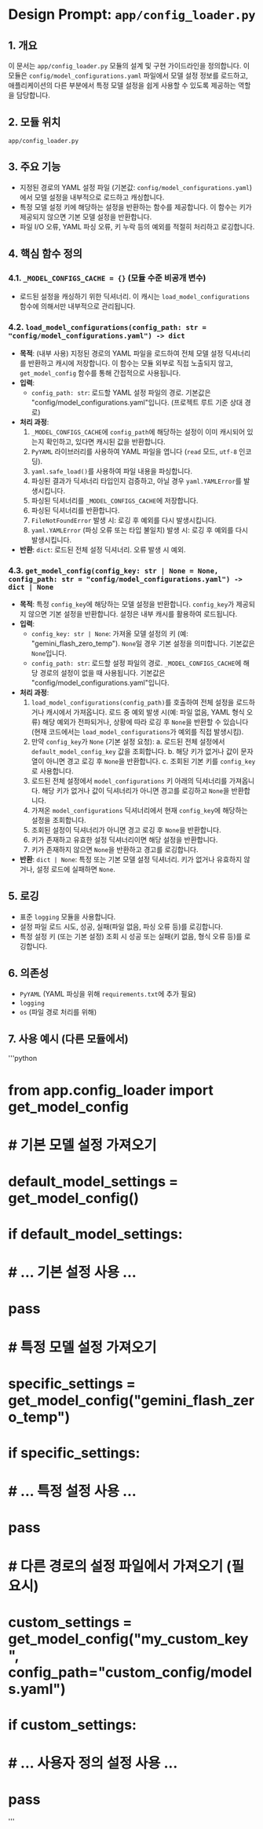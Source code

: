 # Design Prompt: `app/config_loader.py`

## 1. 개요
이 문서는 `app/config_loader.py` 모듈의 설계 및 구현 가이드라인을 정의합니다. 이 모듈은 `config/model_configurations.yaml` 파일에서 모델 설정 정보를 로드하고, 애플리케이션의 다른 부분에서 특정 모델 설정을 쉽게 사용할 수 있도록 제공하는 역할을 담당합니다.

## 2. 모듈 위치
`app/config_loader.py`

## 3. 주요 기능
-   지정된 경로의 YAML 설정 파일 (기본값: `config/model_configurations.yaml`)에서 모델 설정을 내부적으로 로드하고 캐싱합니다.
-   특정 모델 설정 키에 해당하는 설정을 반환하는 함수를 제공합니다. 이 함수는 키가 제공되지 않으면 기본 모델 설정을 반환합니다.
-   파일 I/O 오류, YAML 파싱 오류, 키 누락 등의 예외를 적절히 처리하고 로깅합니다.

## 4. 핵심 함수 정의

### 4.1. `_MODEL_CONFIGS_CACHE = {}` (모듈 수준 비공개 변수)
-   로드된 설정을 캐싱하기 위한 딕셔너리. 이 캐시는 `load_model_configurations` 함수에 의해서만 내부적으로 관리됩니다.

### 4.2. `load_model_configurations(config_path: str = "config/model_configurations.yaml") -> dict`
-   **목적**: (내부 사용) 지정된 경로의 YAML 파일을 로드하여 전체 모델 설정 딕셔너리를 반환하고 캐시에 저장합니다. 이 함수는 모듈 외부로 직접 노출되지 않고, `get_model_config` 함수를 통해 간접적으로 사용됩니다.
-   **입력**:
    -   `config_path: str`: 로드할 YAML 설정 파일의 경로. 기본값은 "config/model_configurations.yaml"입니다. (프로젝트 루트 기준 상대 경로)
-   **처리 과정**:
    1.  `_MODEL_CONFIGS_CACHE`에 `config_path`에 해당하는 설정이 이미 캐시되어 있는지 확인하고, 있다면 캐시된 값을 반환합니다.
    2.  `PyYAML` 라이브러리를 사용하여 YAML 파일을 엽니다 (`read` 모드, `utf-8` 인코딩).
    3.  `yaml.safe_load()`를 사용하여 파일 내용을 파싱합니다.
    4.  파싱된 결과가 딕셔너리 타입인지 검증하고, 아닐 경우 `yaml.YAMLError`를 발생시킵니다.
    5.  파싱된 딕셔너리를 `_MODEL_CONFIGS_CACHE`에 저장합니다.
    6.  파싱된 딕셔너리를 반환합니다.
    7.  `FileNotFoundError` 발생 시: 로깅 후 예외를 다시 발생시킵니다.
    8.  `yaml.YAMLError` (파싱 오류 또는 타입 불일치) 발생 시: 로깅 후 예외를 다시 발생시킵니다.
-   **반환**: `dict`: 로드된 전체 설정 딕셔너리. 오류 발생 시 예외.

### 4.3. `get_model_config(config_key: str | None = None, config_path: str = "config/model_configurations.yaml") -> dict | None`
-   **목적**: 특정 `config_key`에 해당하는 모델 설정을 반환합니다. `config_key`가 제공되지 않으면 기본 설정을 반환합니다. 설정은 내부 캐시를 활용하여 로드됩니다.
-   **입력**:
    -   `config_key: str | None`: 가져올 모델 설정의 키 (예: "gemini_flash_zero_temp"). `None`일 경우 기본 설정을 의미합니다. 기본값은 `None`입니다.
    -   `config_path: str`: 로드할 설정 파일의 경로. `_MODEL_CONFIGS_CACHE`에 해당 경로의 설정이 없을 때 사용됩니다. 기본값은 "config/model_configurations.yaml"입니다.
-   **처리 과정**:
    1.  `load_model_configurations(config_path)`를 호출하여 전체 설정을 로드하거나 캐시에서 가져옵니다. 로드 중 예외 발생 시(예: 파일 없음, YAML 형식 오류) 해당 예외가 전파되거나, 상황에 따라 로깅 후 `None`을 반환할 수 있습니다 (현재 코드에서는 `load_model_configurations`가 예외를 직접 발생시킴).
    2.  만약 `config_key`가 `None` (기본 설정 요청):
        a.  로드된 전체 설정에서 `default_model_config_key` 값을 조회합니다.
        b.  해당 키가 없거나 값이 문자열이 아니면 경고 로깅 후 `None`을 반환합니다.
        c.  조회된 기본 키를 `config_key`로 사용합니다.
    3.  로드된 전체 설정에서 `model_configurations` 키 아래의 딕셔너리를 가져옵니다. 해당 키가 없거나 값이 딕셔너리가 아니면 경고를 로깅하고 `None`을 반환합니다.
    4.  가져온 `model_configurations` 딕셔너리에서 현재 `config_key`에 해당하는 설정을 조회합니다.
    5.  조회된 설정이 딕셔너리가 아니면 경고 로깅 후 `None`을 반환합니다.
    6.  키가 존재하고 유효한 설정 딕셔너리이면 해당 설정을 반환합니다.
    7.  키가 존재하지 않으면 `None`을 반환하고 경고를 로깅합니다.
-   **반환**: `dict | None`: 특정 또는 기본 모델 설정 딕셔너리. 키가 없거나 유효하지 않거나, 설정 로드에 실패하면 `None`.

## 5. 로깅
-   표준 `logging` 모듈을 사용합니다.
-   설정 파일 로드 시도, 성공, 실패(파일 없음, 파싱 오류 등)를 로깅합니다.
-   특정 설정 키 (또는 기본 설정) 조회 시 성공 또는 실패(키 없음, 형식 오류 등)를 로깅합니다.

## 6. 의존성
-   `PyYAML` (YAML 파싱을 위해 `requirements.txt`에 추가 필요)
-   `logging`
-   `os` (파일 경로 처리를 위해)

## 7. 사용 예시 (다른 모듈에서)
'''python
# from app.config_loader import get_model_config
#
# # 기본 모델 설정 가져오기
# default_model_settings = get_model_config()
# if default_model_settings:
#     # ... 기본 설정 사용 ...
#     pass
#
# # 특정 모델 설정 가져오기
# specific_settings = get_model_config("gemini_flash_zero_temp")
# if specific_settings:
#     # ... 특정 설정 사용 ...
#     pass
#
# # 다른 경로의 설정 파일에서 가져오기 (필요시)
# custom_settings = get_model_config("my_custom_key", config_path="custom_config/models.yaml")
# if custom_settings:
#     # ... 사용자 정의 설정 사용 ...
#     pass 
''' 
